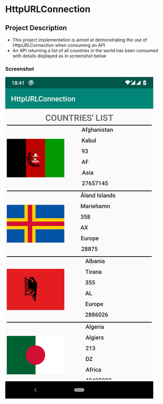 # HttpURLConnection

## Project Description
- This project implementation is aimed at demonstrating the use of HttpURLConnection when consuming an API
- An API returning a list of all countries in the world has been consumed with details displayed as in screenshot below
### Screenshot
![List of countries](/images/Flag.png)
